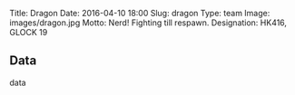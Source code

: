 Title: Dragon
Date: 2016-04-10 18:00
Slug: dragon
Type: team
Image: images/dragon.jpg
Motto: Nerd! Fighting till respawn.
Designation: HK416, GLOCK 19

## Data

data
